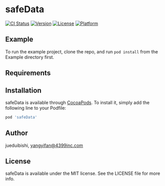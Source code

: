 # safeData

[![CI Status](https://img.shields.io/travis/jueduibishi/safeData.svg?style=flat)](https://travis-ci.org/jueduibishi/safeData)
[![Version](https://img.shields.io/cocoapods/v/safeData.svg?style=flat)](https://cocoapods.org/pods/safeData)
[![License](https://img.shields.io/cocoapods/l/safeData.svg?style=flat)](https://cocoapods.org/pods/safeData)
[![Platform](https://img.shields.io/cocoapods/p/safeData.svg?style=flat)](https://cocoapods.org/pods/safeData)

## Example

To run the example project, clone the repo, and run `pod install` from the Example directory first.

## Requirements

## Installation

safeData is available through [CocoaPods](https://cocoapods.org). To install
it, simply add the following line to your Podfile:

```ruby
pod 'safeData'
```

## Author

jueduibishi, yangyifan@4399inc.com

## License

safeData is available under the MIT license. See the LICENSE file for more info.
